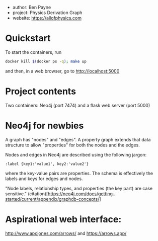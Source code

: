 - author: Ben Payne
- project: Physics Derivation Graph
- website: https://allofphysics.com

# Quickstart

To start the containers, run
```bash
docker kill $(docker ps -q); make up
```
and then, in a web browser, go to <http://localhost:5000>

# Project contents
Two containers: Neo4j (port 7474) and a flask web server (port 5000)

# Neo4j for newbies

A graph has "nodes" and "edges". A property graph extends that
data structure to allow "properties" for both the nodes and the edges.

Nodes and edges in Neo4j are described using the following jargon:

    :label {key1:'value1', key2:'value2'}

where the key-value pairs are properties. The schema is effectively the labels and keys for edges and nodes.

"Node labels, relationship types, and properties (the key part) are case sensitive." (citation)[https://neo4j.com/docs/getting-started/current/appendix/graphdb-concepts/]

# Aspirational web interface:
<http://www.apcjones.com/arrows/> and <https://arrows.app/>
